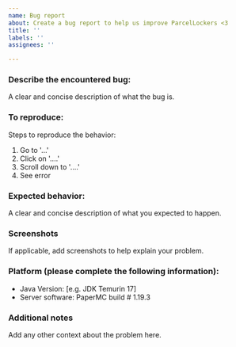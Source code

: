 ```yaml
---
name: Bug report
about: Create a bug report to help us improve ParcelLockers <3
title: ''
labels: ''
assignees: ''

---
```


### Describe the encountered bug:

A clear and concise description of what the bug is.

### To reproduce:

Steps to reproduce the behavior:

1. Go to '...'
2. Click on '....'
3. Scroll down to '....'
4. See error

### Expected behavior:

A clear and concise description of what you expected to happen.

### Screenshots

If applicable, add screenshots to help explain your problem.

### Platform (please complete the following information):

- Java Version: [e.g. JDK Temurin 17]
- Server software: PaperMC build # 1.19.3

### Additional notes

Add any other context about the problem here.
